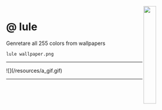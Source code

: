

<img align="right" width="26%" src="https://i.imgur.com/1QLEFnH.png">

@ lule
===

Genretare all 255 colors from wallpapers

```
lule wallpaper.png
```
<hr>
![](/resources/a_gif.gif)
<hr>
